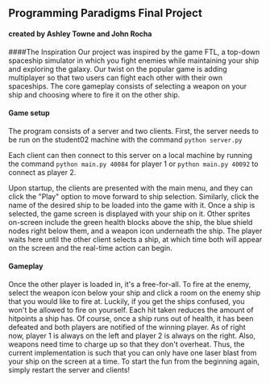 ## Programming Paradigms Final Project
#### created by Ashley Towne and John Rocha


####The Inspiration
Our project was inspired by the game FTL, a top-down spaceship simulator in which you fight enemies while maintaining your ship and
exploring the galaxy. Our twist on the popular game is adding multiplayer so that two users can fight each other with their own 
spaceships. The core gameplay consists of selecting a weapon on your ship and choosing where to fire it on the other ship. 

#### Game setup
The program consists of a server and two clients. First, the server needs to be run on the student02 machine with the command `python
server.py`

Each client can then connect to this server on a local machine by running the command `python main.py 40084` for player 1 or `python
main.py 40092` to connect as player 2. 

Upon startup, the clients are presented with the main menu, and they can click the "Play" option to move forward to ship selection. 
Similarly, click the name of the desired ship to be loaded into the game with it. Once a ship is selected, the game screen is displayed
with your ship on it. Other sprites on-screen include the green health blocks above the ship, the blue shield nodes right below them, and 
a weapon icon underneath the ship. The player waits here until the other client selects a ship, at which time both will appear on the screen and 
the real-time action can begin. 

#### Gameplay
Once the other player is loaded in, it's a free-for-all. To fire at the enemy, select the weapon icon below your ship and click a room on
the enemy ship that you would like to fire at. Luckily, if you get the ships confused, you won't be allowed to fire on yourself. Each hit taken
reduces the amount of hitpoints a ship has. Of course, once a ship runs out of health, it has been defeated and both players are notified of the 
winning player. As of right now, player 1 is always on the left and player 2 is always on the right. Also, weapons need time to charge up
so that they don't overheat. Thus, the current implementation is such that you can only have one laser blast from your ship on the screen at a time.
To start the fun from the beginning again, simply restart the server and clients!
